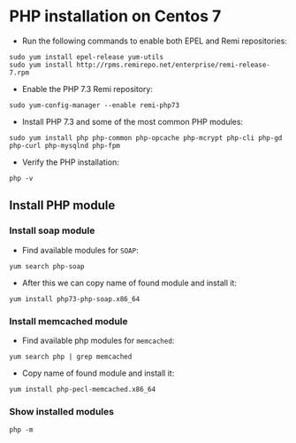 # PHP installation on Centos 7

- Run the following commands to enable both EPEL and Remi repositories:

```
sudo yum install epel-release yum-utils
sudo yum install http://rpms.remirepo.net/enterprise/remi-release-7.rpm
```

- Enable the PHP 7.3 Remi repository:

```
sudo yum-config-manager --enable remi-php73
```

- Install PHP 7.3 and some of the most common PHP modules:

```
sudo yum install php php-common php-opcache php-mcrypt php-cli php-gd php-curl php-mysqlnd php-fpm
```

- Verify the PHP installation:

```
php -v
```

## Install PHP module

### Install soap module

- Find available modules for `SOAP`:

```
yum search php-soap
```

- After this we can copy name of found module and install it:

```
yum install php73-php-soap.x86_64
```

### Install memcached module

- Find available php modules for `memcached`:

```
yum search php | grep memcached
```

- Copy name of found module and install it:

```
yum install php-pecl-memcached.x86_64
```

### Show installed modules

```
php -m
```
